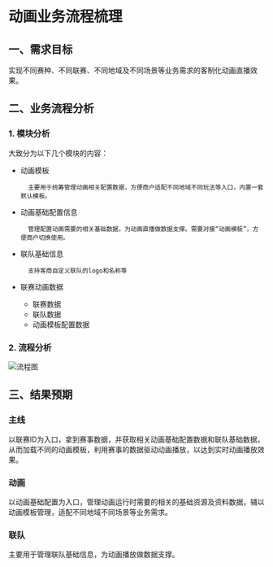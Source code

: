 # 动画业务流程梳理

## 一、需求目标

实现不同赛种、不同联赛、不同地域及不同场景等业务需求的客制化动画直播效果。

## 二、业务流程分析

### 1. 模块分析
大致分为以下几个模块的内容：

- 动画模板

        主要用于统筹管理动画相关配置数据，方便商户适配不同地域不同玩法等入口，内置一套默认模板。

- 动画基础配置信息

        管理配置动画需要的相关基础数据，为动画直播做数据支撑。需要对接“动画模板”，方便商户切换使用。

- 联队基础信息

        支持客商自定义联队的logo和名称等

- 联赛动画数据
    - 联赛数据
    - 联队数据
    - 动画模板配置数据

### 2. 流程分析

![流程图](http://doc-server.sportxxxkd1.com/public/upload/image/20231127/f81d22608ccc11eeb8f085da9262cefe0qi61a1ureymp8mvyy28.png)

## 三、结果预期

### 主线
以联赛ID为入口，拿到赛事数据，并获取相关动画基础配置数据和联队基础数据，从而加载不同的动画模板，利用赛事的数据驱动动画播放，以达到实时动画播放效果。

### 动画
以动画基础配置为入口，管理动画运行时需要的相关的基础资源及资料数据，辅以动画模板管理，适配不同地域不同场景等业务需求。

### 联队
主要用于管理联队基础信息，为动画播放做数据支撑。